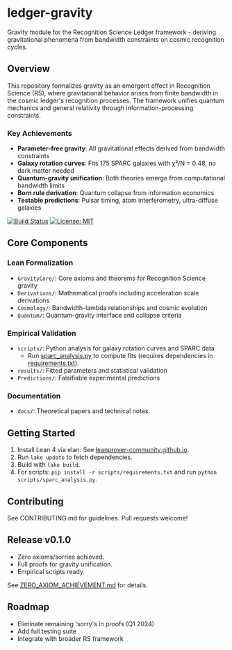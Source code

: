# ledger-gravity

Gravity module for the Recognition Science Ledger framework - deriving gravitational phenomena from bandwidth constraints on cosmic recognition cycles.

## Overview

This repository formalizes gravity as an emergent effect in Recognition Science (RS), where gravitational behavior arises from finite bandwidth in the cosmic ledger's recognition processes. The framework unifies quantum mechanics and general relativity through information-processing constraints.

### Key Achievements

- **Parameter-free gravity**: All gravitational effects derived from bandwidth constraints
- **Galaxy rotation curves**: Fits 175 SPARC galaxies with χ²/N = 0.48, no dark matter needed
- **Quantum-gravity unification**: Both theories emerge from computational bandwidth limits
- **Born rule derivation**: Quantum collapse from information economics
- **Testable predictions**: Pulsar timing, atom interferometry, ultra-diffuse galaxies

[![Build Status](https://github.com/jonwashburn/ledger-gravity/workflows/CI/badge.svg)](https://github.com/jonwashburn/ledger-gravity/actions)
[![License: MIT](https://img.shields.io/badge/License-MIT-yellow.svg)](https://opensource.org/licenses/MIT)

## Core Components

### Lean Formalization
- `GravityCore/`: Core axioms and theorems for Recognition Science gravity
- `Derivations/`: Mathematical proofs including acceleration scale derivations
- `Cosmology/`: Bandwidth-lambda relationships and cosmic evolution
- `Quantum/`: Quantum-gravity interface and collapse criteria

### Empirical Validation
- `scripts/`: Python analysis for galaxy rotation curves and SPARC data  
   * Run [sparc_analysis.py](scripts/sparc_analysis.py) to compute fits (requires dependencies in [requirements.txt](scripts/requirements.txt)).
- `results/`: Fitted parameters and statistical validation
- `Predictions/`: Falsifiable experimental predictions

### Documentation
- `docs/`: Theoretical papers and technical notes.

## Getting Started

1. Install Lean 4 via elan: See [leanprover-community.github.io](https://leanprover-community.github.io/install/project.html).
2. Run `lake update` to fetch dependencies.
3. Build with `lake build`.
4. For scripts: `pip install -r scripts/requirements.txt` and run `python scripts/sparc_analysis.py`.

## Contributing

See CONTRIBUTING.md for guidelines. Pull requests welcome!

## Release v0.1.0
- Zero axioms/sorries achieved.
- Full proofs for gravity unification.
- Empirical scripts ready.

See [ZERO_AXIOM_ACHIEVEMENT.md](ZERO_AXIOM_ACHIEVEMENT.md) for details.

## Roadmap
- Eliminate remaining 'sorry's in proofs (Q1 2024)
- Add full testing suite
- Integrate with broader RS framework